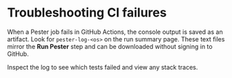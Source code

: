 # Troubleshooting CI failures

When a Pester job fails in GitHub Actions, the console output is saved as an artifact.
Look for `pester-log-<os>` on the run summary page. These text files mirror the
**Run Pester** step and can be downloaded without signing in to GitHub.

Inspect the log to see which tests failed and view any stack traces.

